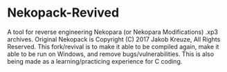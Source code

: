 # Nekopack-Revived
A tool for reverse engineering Nekopara (or Nekopara Modifications) .xp3 archives.
Original Nekopack is Copyright (C) 2017 Jakob Kreuze, All Rights Reserved.
This fork/revival is to make it able to be compiled again, make it able to be run on Windows, and remove bugs/vulnerabilities. This is also being made as a learning/practicing experience for C coding.
